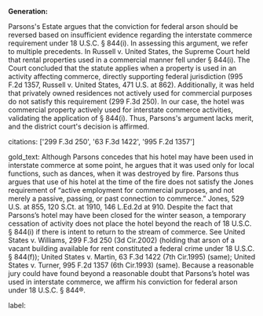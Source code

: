 **Generation:**

Parsons's Estate argues that the conviction for federal arson should be reversed based on insufficient evidence regarding the interstate commerce requirement under 18 U.S.C. § 844(i). In assessing this argument, we refer to multiple precedents. In Russell v. United States, the Supreme Court held that rental properties used in a commercial manner fell under § 844(i). The Court concluded that the statute applies when a property is used in an activity affecting commerce, directly supporting federal jurisdiction (995 F.2d 1357, Russell v. United States, 471 U.S. at 862). Additionally, it was held that privately owned residences not actively used for commercial purposes do not satisfy this requirement (299 F.3d 250). In our case, the hotel was commercial property actively used for interstate commerce activities, validating the application of § 844(i). Thus, Parsons's argument lacks merit, and the district court's decision is affirmed.

citations: ['299 F.3d 250', '63 F.3d 1422', '995 F.2d 1357']

gold_text: Although Parsons concedes that his hotel may have been used in interstate commerce at some point, he argues that it was used only for local functions, such as dances, when it was destroyed by fire. Parsons thus argues that use of his hotel at the time of the fire does not satisfy the Jones requirement of “active employment for commercial purposes, and not merely a passive, passing, or past connection to commerce.” Jones, 529 U.S. at 855, 120 S.Ct. at 1910, 146 L.Ed.2d at 910. Despite the fact that Parsons’s hotel may have been closed for the winter season, a temporary cessation of activity does not place the hotel beyond the reach of 18 U.S.C. § 844(i) if there is intent to return to the stream of commerce. See United States v. Williams, 299 F.3d 250 (3d Cir.2002) (holding that arson of a vacant building available for rent constituted a federal crime under 18 U.S.C. § 844(f)); United States v. Martin, 63 F.3d 1422 (7th Cir.1995) (same); United States v. Turner, 995 F.2d 1357 (6th Cir.1993) (same). Because a reasonable jury could have found beyond a reasonable doubt that Parsons’s hotel was used in interstate commerce, we affirm his conviction for federal arson under 18 U.S.C. § 844®.

label: 